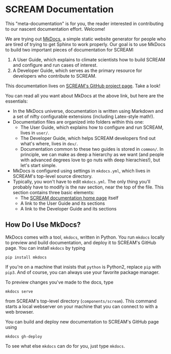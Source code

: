 # SCREAM Documentation

This "meta-documentation" is for you, the reader interested in contributing to
our nascent documentation effort. Welcome!

We are trying out [MkDocs](https://mkdocs.org), a simple static website generator
for people who are tired of trying to get Sphinx to work properly. Our goal is
to use MkDocs to build two important pieces of documentation for SCREAM:

1. A User Guide, which explains to climate scientists how to build SCREAM and
   configure and run cases of interest.
2. A Developer Guide, which serves as the primary resource for developers who
   contribute to SCREAM.

This documentation lives on [SCREAM's GitHub project page](https://e3sm-project.github.io/scream/).
Take a look!

You can read all you want about MkDocs at the above link, but here are the
essentials:

* In the MkDocs universe, documentation is written using Markdown and a set
  of nifty configurable extensions (including Latex-style math!).
* Documentation files are organized into folders within this one:
  * The User Guide, which explains how to configure and run SCREAM, lives
    in `user/`.
  * The Developer Guide, which helps SCREAM developers find out what's where,
    lives in `dev/`.
  * Documentation common to these two guides is stored in `common/`.
  In principle, we can make as deep a hierarchy as we want (and people with
  advanced degrees love to go nuts with deep hierachies!), but let's start
  simple.
* MkDocs is configured using settings in `mkdocs.yml`, which lives in SCREAM's
  top-level source directory.
* Typically, you won't have to edit `mkdocs.yml`. The only thing you'll
  probably have to modify is the nav section, near the top of the file. This
  section contains three basic elements:
  * The [SCREAM documentation home page](https://e3sm-project.github.io/scream/) itself
  * A link to the User Guide and its sections
  * A link to the Developer Guide and its sections

## How Do I Use MkDocs?

MkDocs comes with a tool, `mkdocs`, written in Python. You run `mkdocs` locally
to preview and build documentation, and deploy it to SCREAM's GitHub page.
You can install `mkdocs` by typing

```
pip install mkdocs
```

If you're on a machine that insists that `python` is Python2, replace `pip` with
`pip3`. And of course, you can always use your favorite package manager.

To preview changes you've made to the docs, type

```
mkdocs serve
```

from SCREAM's top-level directory (`components/scream`). This command
starts a local webserver on your machine that you can connect to with a
web browser.

You can build and deploy new documentation to SCREAM's GitHub page using

```
mkdocs gh-deploy
```

To see what else `mkdocs` can do for you, just type `mkdocs`.


